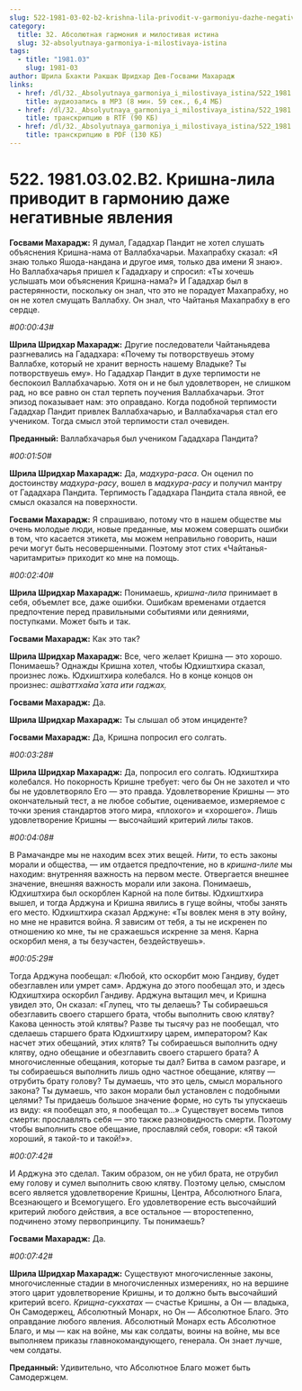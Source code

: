 ```yaml
---
slug: 522-1981-03-02-b2-krishna-lila-privodit-v-garmoniyu-dazhe-negativnye-yavleniya
category:
  title: 32. Абсолютная гармония и милостивая истина
  slug: 32-absolyutnaya-garmoniya-i-milostivaya-istina
tags:
  - title: "1981.03"
    slug: 1981-03
author: Шрила Бхакти Ракшак Шридхар Дев-Госвами Махарадж
links:
  - href: /dl/32._Absolyutnaya_garmoniya_i_milostivaya_istina/522_1981.03.02.B2_SridharMj_Krishna-lila_privodit_v_garmoniyu_daje_negativnye_yavleniya.mp3
    title: аудиозапись в MP3 (8 мин. 59 сек., 6,4 МБ)
  - href: /dl/32._Absolyutnaya_garmoniya_i_milostivaya_istina/522_1981.03.02.B2_SridharMj_Krishna-lila_privodit_v_garmoniyu_daje_negativnye_yavleniya.rtf
    title: транскрипцию в RTF (90 КБ)
  - href: /dl/32._Absolyutnaya_garmoniya_i_milostivaya_istina/522_1981.03.02.B2_SridharMj_Krishna-lila_privodit_v_garmoniyu_daje_negativnye_yavleniya.pdf
    title: транскрипцию в PDF (130 КБ)
---
```


# 522. 1981.03.02.B2. Кришна-лила приводит в гармонию даже негативные явления

**Госвами Махарадж:** Я думал, Гададхар Пандит не хотел слушать объяснения Кришна-нама от Валлабхачарьи. Махапрабху сказал: «Я знаю только Яшода-нандана и другое имя, только два имени Я знаю». Но Валлабхачарья пришел к Гададхару и спросил: «Ты хочешь услышать мои объяснения Кришна-нама?» И Гададхар был в растерянности, поскольку он знал, что это не порадует Махапрабху, но он не хотел смущать Валлабху. Он знал, что Чайтанья Махапрабху в его сердце.

*#00:00:43#*

**Шрила Шридхар Махарадж:** Другие последователи Чайтаньядева разгневались на Гададхара: «Почему ты потворствуешь этому Валлабхе, который не хранит верность нашему Владыке? Ты потворствуешь ему». Но Гададхар Пандит в духе терпимости не беспокоил Валлабхачарью. Хотя он и не был удовлетворен, не слишком рад, но все равно он стал терпеть поучения Валлабхачарьи. Этот эпизод показывает нам: это оправдано. Когда подобной терпимости Гададхар Пандит привлек Валлабхачарью, и Валлабхачарья стал его учеником. Тогда смысл этой терпимости стал очевиден.

**Преданный:** Валлабхачарья был учеником Гададхара Пандита?

*#00:01:50#*

**Шрила Шридхар Махарадж:** Да, *мадхура-раса*. Он оценил по достоинству *мадхура-расу*, вошел в *мадхура-расу* и получил мантру от Гададхара Пандита. Терпимость Гададхара Пандита стала явной, ее смысл оказался на поверхности.

**Госвами Махарадж:** Я спрашиваю, потому что в нашем обществе мы очень молодые люди, новые преданные, мы можем совершать ошибки в том, что касается этикета, мы можем неправильно говорить, наши речи могут быть несовершенными. Поэтому этот стих «Чайтанья-чаритамриты» приходит ко мне на помощь.

*#00:02:40#*

**Шрила Шридхар Махарадж:** Понимаешь, *кришна-лила* принимает в себя, объемлет все, даже ошибки. Ошибкам временами отдается предпочтение перед правильными событиями или деяниями, поступками. Может быть и так.

**Госвами Махарадж:** Как это так?

**Шрила Шридхар Махарадж:** Все, чего желает Кришна — это хорошо. Понимаешь? Однажды Кришна хотел, чтобы Юдхиштхира сказал, произнес ложь. Юдхиштхира колебался. Но в конце концов он произнес: *аш́ваттха̄ма̄ хата ити гаджах̣.*

**Госвами Махарадж:** Да.

**Шрила Шридхар Махарадж:** Ты слышал об этом инциденте?

**Госвами Махарадж:** Да, Кришна попросил его солгать.

*#00:03:28#*

**Шрила Шридхар Махарадж:** Да, попросил его солгать. Юдхиштхира колебался. Но покорность Кришне требует: чего бы Он не захотел и что бы не удовлетворяло Его — это правда. Удовлетворение Кришны — это окончательный тест, а не любое событие, оцениваемое, измеряемое с точки зрения стандартов этого мира, «плохого» и «хорошего». Лишь удовлетворение Кришны — высочайший критерий *лилы* таков.

*#00:04:08#*

В Рамачандре мы не находим всех этих вещей. *Нити*, то есть законы морали и общества, — им отдается предпочтение, но в *кришна-лиле* мы находим: внутренняя важность на первом месте. Отвергается внешнее значение, внешняя важность морали или закона. Понимаешь, Юдхиштхира был оскорблен Карной на поле битвы. Юдхиштхира вышел, и тогда Арджуна и Кришна явились в гуще войны, чтобы занять его место. Юдхиштхира сказал Арджуне: «Ты вовлек меня в эту войну, но мне не нравится война. Я зависим от тебя, а ты не искренен по отношению ко мне, ты не сражаешься искренне за меня. Карна оскорбил меня, а ты безучастен, бездействуешь».

*#00:05:29#*

Тогда Арджуна пообещал: «Любой, кто оскорбит мою Гандиву, будет обезглавлен или умрет сам». Арджуна до этого пообещал это, и здесь Юдхиштхира оскорбил Гандиву. Арджуна вытащил меч, и Кришна увидел это, Он сказал: «Глупец, что ты делаешь? Ты собираешься обезглавить своего старшего брата, чтобы выполнить свою клятву? Какова ценность этой клятвы? Разве ты тысячу раз не пообещал, что сделаешь старшего брата Юдхиштхиру царем, императором? Как насчет этих обещаний, этих клятв? Ты собираешься выполнить одну клятву, одно обещание и обезглавить своего старшего брата? А многочисленные обещания, которые ты дал? Битва в самом разгаре, и ты собираешься выполнить лишь одно частное обещание, клятву — отрубить брату голову? Ты думаешь, что это цель, смысл морального закона? Ты думаешь, что закон морали был установлен с подобными целями? Ты придаешь большое значение форме, но суть ты упускаешь из виду: «я пообещал это, я пообещал то…» Существует восемь типов смерти: прославлять себя — это также разновидность смерти. Поэтому чтобы выполнить свое обещание, прославляй себя, говори: «Я такой хороший, я такой-то и такой!»».

*#00:07:42#*

И Арджуна это сделал. Таким образом, он не убил брата, не отрубил ему голову и сумел выполнить свою клятву. Поэтому целью, смыслом всего является удовлетворение Кришны, Центра, Абсолютного Блага, Всезнающего и Всемогущего. Его удовлетворение есть высочайший критерий любого действия, а все остальное — второстепенно, подчинено этому первопринципу. Ты понимаешь?

**Госвами Махарадж:** Да.

*#00:07:42#*

**Шрила Шридхар Махарадж:** Существуют многочисленные законы, многочисленные стадии в многочисленных измерениях, но на вершине этого царит удовлетворение Кришны, и то должно быть высочайший критерий всего. *Крищна-сукхатах* — счастье Кришны, а Он — владыка, Он Самодержец, Абсолютный Монарх, но Он — Абсолютное Благо. Это оправдание любого явления. Абсолютный Монарх есть Абсолютное Благо, и мы — как на войне, мы как солдаты, воины на войне, мы все выполняем приказы главнокомандующего, генерала. Он знает лучше, чем солдаты.

**Преданный:** Удивительно, что Абсолютное Благо может быть Самодержцем.

